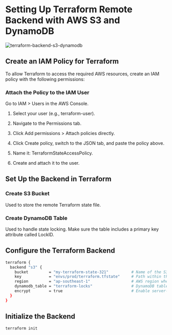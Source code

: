 # Setting Up Terraform Remote Backend with AWS S3 and DynamoDB

![terraform-backend-s3-dynamodb](https://github.com/FerdinandJr/terraform-backend-s3-dynamodb/blob/27f2b92f0d2a93edfbf4c0434af0994e6767f100/terraform-backend-s3-dynamodb.svg)

## Create an IAM Policy for Terraform
To allow Terraform to access the required AWS resources, create an IAM policy with the following permissions:

### Attach the Policy to the IAM User
Go to IAM > Users in the AWS Console.

1. Select your user (e.g., terraform-user).

2. Navigate to the Permissions tab.

3. Click Add permissions > Attach policies directly.

4. Click Create policy, switch to the JSON tab, and paste the policy above.

5. Name it: TerraformStateAccessPolicy.

6. Create and attach it to the user.

## Set Up the Backend in Terraform

### Create S3 Bucket
Used to store the remote Terraform state file.

### Create DynamoDB Table
Used to handle state locking. Make sure the table includes a primary key attribute called LockID.

## Configure the Terraform Backend

```bash
terraform {
  backend "s3" {
    bucket         = "my-terraform-state-321"          # Name of the S3 bucket to store the state file
    key            = "envs/prod/terraform.tfstate"     # Path within the S3 bucket (state file location)
    region         = "ap-southeast-1"                  # AWS region where the S3 bucket and DynamoDB table are hosted
    dynamodb_table = "terraform-locks"                 # DynamoDB table used for state locking and consistency
    encrypt        = true                              # Enable server-side encryption for the state file
  }
}
```

## Initialize the Backend

```bash
terraform init
```
